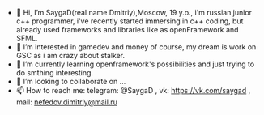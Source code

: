 - 👋 Hi, I’m SaygaD(real name Dmitriy),Moscow, 19 y.o., i'm russian junior c++ programmer, i've recently started immersing in c++ coding, but already used frameworks and libraries
like as openFramework and SFML.
- 👀 I’m interested in gamedev and money of course, my dream is work on GSC as i am crazy about stalker.
- 🌱 I’m currently learning openframework's possibilities and just trying to do smthing interesting.
- 💞️ I’m looking to collaborate on ...
- 📫 How to reach me: telegram: @SaygaD , vk: https://vk.com/saygad , mail: nefedov.dimitriy@mail.ru
